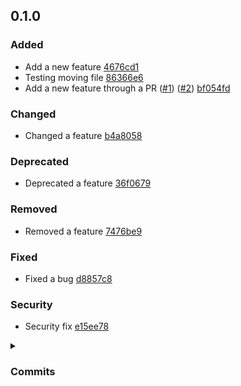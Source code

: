 ## 0.1.0
### Added
- Add a new feature [4676cd1](https://github.com/andrzejressel/pulumi-gestalt/commit/4676cd1049f18dff6439ebd3d294ba3415a0ff74)
- Testing moving file [86366e6](https://github.com/andrzejressel/pulumi-gestalt/commit/86366e614d9aad1ec0bc2b1f65157b01fe403f30)
- Add a new feature through a PR ([#1](https://github.com/andrzejressel/pulumi-gestalt/pull/1)) ([#2](https://github.com/andrzejressel/pulumi-gestalt/pull/2)) [bf054fd](https://github.com/andrzejressel/pulumi-gestalt/commit/bf054fd2258fc31bb1dea97c0b2da028fb47c152)

### Changed
- Changed a feature [b4a8058](https://github.com/andrzejressel/pulumi-gestalt/commit/b4a80581b912443d35a86143f751782c72835576)

### Deprecated
- Deprecated a feature [36f0679](https://github.com/andrzejressel/pulumi-gestalt/commit/36f0679ffd91a7cc0e5ed2febac461914316151b)

### Removed
- Removed a feature [7476be9](https://github.com/andrzejressel/pulumi-gestalt/commit/7476be957a5d5bbadfd481ba9b9b487d1550bcc6)

### Fixed
- Fixed a bug [d8857c8](https://github.com/andrzejressel/pulumi-gestalt/commit/d8857c829c3cc11f29a24135e553b7a619ade850)

### Security
- Security fix [e15ee78](https://github.com/andrzejressel/pulumi-gestalt/commit/e15ee780e73b146bd54549c789d10a7d803bab22)

<details>
<summary><h3>Commits</h3></summary>

- Add 8_pr.yaml ([#1](https://github.com/andrzejressel/pulumi-gestalt/pull/1)) [bf054fd](https://github.com/andrzejressel/pulumi-gestalt/commit/bf054fd2258fc31bb1dea97c0b2da028fb47c152)
- Move 7_pr.yaml [d26f710](https://github.com/andrzejressel/pulumi-gestalt/commit/d26f7106f5364fc59479717d543ec71e7f83405e)
- Add 7_pr.yaml [86366e6](https://github.com/andrzejressel/pulumi-gestalt/commit/86366e614d9aad1ec0bc2b1f65157b01fe403f30)
- Add 6_security.yaml [e15ee78](https://github.com/andrzejressel/pulumi-gestalt/commit/e15ee780e73b146bd54549c789d10a7d803bab22)
- Add 5_fixed.yaml [d8857c8](https://github.com/andrzejressel/pulumi-gestalt/commit/d8857c829c3cc11f29a24135e553b7a619ade850)
- Add 4_removed.yaml [7476be9](https://github.com/andrzejressel/pulumi-gestalt/commit/7476be957a5d5bbadfd481ba9b9b487d1550bcc6)
- Add 3_deprecated.yaml [36f0679](https://github.com/andrzejressel/pulumi-gestalt/commit/36f0679ffd91a7cc0e5ed2febac461914316151b)
- Add 2_changed.yaml [b4a8058](https://github.com/andrzejressel/pulumi-gestalt/commit/b4a80581b912443d35a86143f751782c72835576)
- Add 1_added.yaml [4676cd1](https://github.com/andrzejressel/pulumi-gestalt/commit/4676cd1049f18dff6439ebd3d294ba3415a0ff74)
</details>

